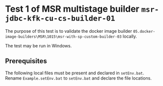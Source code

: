 # Test 1 of MSR multistage builder `msr-jdbc-kfk-cu-cs-builder-01`

The purpose of this test is to validate the docker image builder `05.docker-image-builders\MSR\1015\msr-with-sp-custom-builder-03` locally.

The test may be run in Windows.

## Prerequisites

The following local files must be present and declared in `setEnv.bat`. Rename `Example.setEnv.bat` to `setEnv.bat` and declare the file locations.
